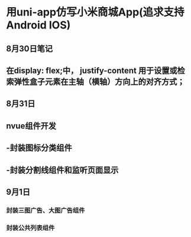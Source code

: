 # 用uni-app仿写小米商城App(追求支持Android IOS)
## 8月30日笔记
 ## 在display: flex;中，  justify-content 用于设置或检索弹性盒子元素在主轴（横轴）方向上的对齐方式；
## 8月31日
 ## nvue组件开发
 ## -封装图标分类组件
 ## -封装分割线组件和监听页面显示

## 9月1日
### 封装三图广告、大图广告组件
### 封装公共列表组件
## 